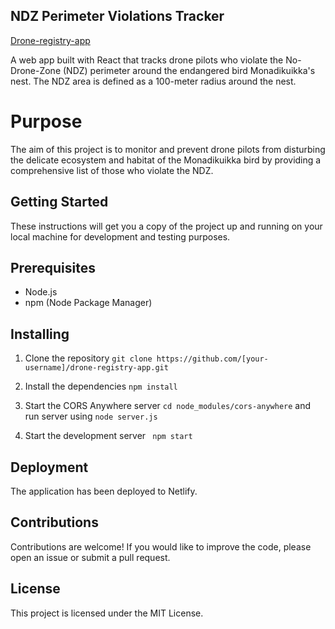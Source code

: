 ## NDZ Perimeter Violations Tracker
[Drone-registry-app](https://drone-map.netlify.app/)

A web app built with React that tracks drone pilots who violate the No-Drone-Zone (NDZ) perimeter around the endangered bird Monadikuikka's nest. The NDZ area is defined as a 100-meter radius around the nest.

# Purpose
The aim of this project is to monitor and prevent drone pilots from disturbing the delicate ecosystem and habitat of the Monadikuikka bird by providing a comprehensive list of those who violate the NDZ.




## Getting Started
These instructions will get you a copy of the project up and running on your local machine for development and testing purposes.

## Prerequisites
- Node.js
- npm (Node Package Manager)
## Installing
1.  Clone the repository
``
git clone https://github.com/[your-username]/drone-registry-app.git
``

2. Install the dependencies
``npm install``

3. Start the CORS Anywhere server
``cd node_modules/cors-anywhere`` and run server using
``node server.js``
4. Start the development server
``
npm start``

## Deployment
The application has been deployed to Netlify.

## Contributions
Contributions are welcome! If you would like to improve the code, please open an issue or submit a pull request.

## License
This project is licensed under the MIT License.



